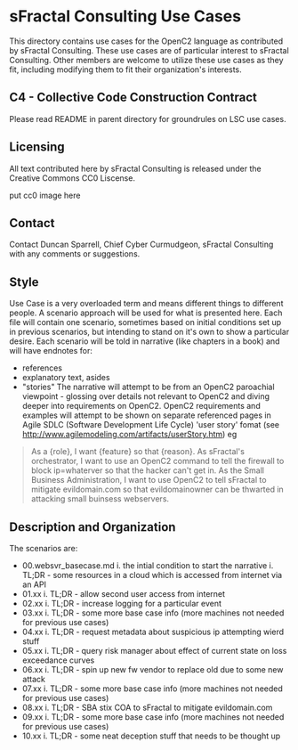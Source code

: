# sFractal Consulting Use Cases 

This directory contains use cases for the OpenC2 language as contributed by sFractal Consulting.
These use cases are of particular interest to sFractal Consulting.
Other members are welcome to utilize these use cases as they fit, 
including modifying them to fit their organization's interests.

## C4 - Collective Code Construction Contract 
Please read README in parent directory for groundrules on LSC use cases.

## Licensing
All text contributed here by sFractal Consulting is released under the Creative Commons CC0 Liscense.

put cc0 image here

## Contact 
Contact Duncan Sparrell, Chief Cyber Curmudgeon, sFractal Consulting with any comments or suggestions.


## Style 
Use Case is a very overloaded term and means different things to different people.
A scenario approach will be used for what is presented here.
Each file will contain one scenario, sometimes based on initial conditions
set up in previous scenarios, but intending to stand on it's own
to show a particular desire.
Each scenario will be told in narrative (like chapters in a book)
and will have endnotes for:
 * references
 * explanatory text, asides
 * "stories"
The narrative will attempt to be from an OpenC2 paroachial viewpoint - glossing over details
not relevant to OpenC2 and diving deeper into requirements on OpenC2.
OpenC2 requirements and examples will attempt to be shown on separate referenced pages in
Agile SDLC (Software Development Life Cycle) 'user story' fomat 
(see http://www.agilemodeling.com/artifacts/userStory.htm)
eg
> As a {role}, I want {feature} so that {reason}.
> As sFractal's  orchestrator, I want to use an OpenC2 command to tell the firewall to block ip=whaterver so that the hacker can't get in.
> As the Small Business Administration, I want to use OpenC2 to tell sFractal to mitigate evildomain.com so that evildomainowner can be thwarted in attacking small buinsess webservers.

## Description and  Organization 
The scenarios are:
 * 00.websvr_basecase.md
   i. the intial condition to start the narrative 
   i. TL;DR - some resources in a cloud which is accessed from internet via an API
 * 01.xx 
   i. TL;DR - allow second user access from internet
 * 02.xx 
   i. TL;DR - increase logging for a particular event
 * 03.xx 
   i. TL;DR - some more base case info (more machines not needed for previous use cases)
 * 04.xx 
   i. TL;DR - request metadata about suspicious ip attempting wierd stuff
 * 05.xx 
   i. TL;DR - query risk manager about effect of current state on loss exceedance curves
 * 06.xx 
   i. TL;DR - spin up new fw vendor to replace old due to some new attack
 * 07.xx 
   i. TL;DR - some more base case info (more machines not needed for previous use cases)
 * 08.xx 
   i. TL;DR - SBA stix COA to sFractal to mitigate evildomain.com
 * 09.xx 
   i. TL;DR - some more base case info (more machines not needed for previous use cases)
 * 10.xx 
   i. TL;DR - some neat deception stuff that needs to be thought up
